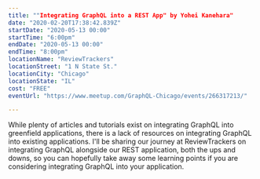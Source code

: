 ```yaml
---
title: ""Integrating GraphQL into a REST App" by Yohei Kanehara"
date: "2020-02-20T17:38:42.839Z"
startDate: "2020-05-13 00:00"
startTime: "6:00pm"
endDate: "2020-05-13 00:00"
endTime: "8:00pm"
locationName: "ReviewTrackers"
locationStreet: "1 N State St."
locationCity: "Chicago"
locationState: "IL"
cost: "FREE"
eventUrl: "https://www.meetup.com/GraphQL-Chicago/events/266317213/"

---
```


While plenty of articles and tutorials exist on integrating GraphQL into greenfield applications, there is a lack of resources on integrating GraphQL into existing applications. I'll be sharing our journey at ReviewTrackers on integrating GraphQL alongside our REST application, both the ups and downs, so you can hopefully take away some learning points if you are considering integrating GraphQL into your application.

